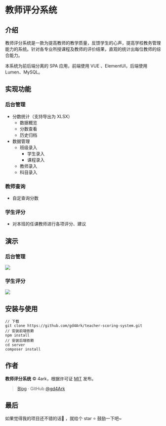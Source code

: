 # 教师评分系统

## 介绍

教师评分系统是一款为提高教师的教学质量，反馈学生的心声，提高学校教务管理能力的系统。针对各专业所授课程及教师的评价结果，直观的统计出每位教师的综合能力。

本系统为前后端分离的 SPA 应用，前端使用 VUE 、ElementUI，后端使用 Lumen、MySQL。

## 实现功能

### 后台管理

- 分数统计（支持导出为 XLSX）
  - 数据概览
  - 分数查看
  - 历史归档
- 数据管理
  - 班级录入
    - 学生录入
    - 课程录入
  - 教师录入
  - 科目录入

### 教师查询

- 自定查询分数

### 学生评分

- 对本班的任课教师进行各项评分、建议

## 演示

### 后台管理

![](https://gd4ark-1258805822.cos.ap-guangzhou.myqcloud.com/images/admin.gif)

### 学生评分 

![](https://gd4ark-1258805822.cos.ap-guangzhou.myqcloud.com/images/student.gif)

## 安装与使用

```
// 下载
git clone https://github.com/gd4Ark/teacher-scoring-system.git
// 安装前端依赖
npm install
// 安装后端依赖
cd server
composer install
```

## 作者

**教师评分系统** © 4ark，根据许可证 [MIT](https://github.com/gd4Ark/learn-english/blob/master/LICENSE) 发布。

> [Blog](https://4ark.me/) · GitHub [@gd4Ark](https://github.com/gd4Ark)

## 最后

如果觉得我的项目还不错的话👏 ，就给个 star ⭐ 鼓励一下吧~
